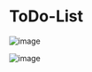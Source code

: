 # ToDo-List

![image](https://user-images.githubusercontent.com/104342564/197533079-0f25cea5-cbdf-4e67-a757-afb9362c9cb4.png)

![image](https://user-images.githubusercontent.com/104342564/197533400-5e517b8b-9300-4bac-8121-5196c03d020a.png)

